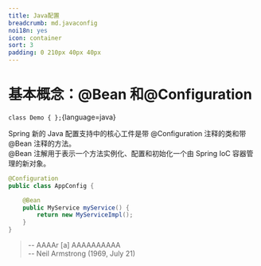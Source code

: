 ```yaml
---
title: Java配置
breadcrumb: md.javaconfig
noi18n: yes
icon: container
sort: 3
padding: 0 210px 40px 40px
---
```


<anchor-md-script>

<div style="display: none;">

[TOC]

</div>

# 基本概念：@Bean 和@Configuration

`class Demo { };`{language=java}

Spring 新的 Java 配置支持中的核心工件是带 @Configuration 注释的类和带@Bean 注释的方法。<br/>
@Bean 注解用于表示一个方法实例化、配置和初始化一个由 Spring IoC 容器管理的新对象。<br/>



```java
@Configuration
public class AppConfig {

    @Bean
    public MyService myService() {
        return new MyServiceImpl();
    }
}
```

>-- AAAAr [a] AAAAAAAAAA  
-- Neil Armstrong (1969, July 21)

</anchor-md-script>

